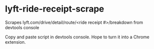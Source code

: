 # lyft-ride-receipt-scrape
Scrapes lyft.com/drive/detail/route/&lt;ride receipt #>/breakdown from devtools console

Copy and paste script in devtools console. Hope to turn it into a Chrome extension.
